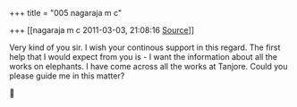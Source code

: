 +++
title = "005 nagaraja m c"

+++
[[nagaraja m c	2011-03-03, 21:08:16 [Source](https://groups.google.com/g/bvparishat/c/XY5fTNPor88)]]



Very kind of you sir. I wish your continous support in this regard. The first help that I would expect from you is - I want the information about all the works on elephants. I have come across all the works at Tanjore. Could you please guide me in this matter?  



